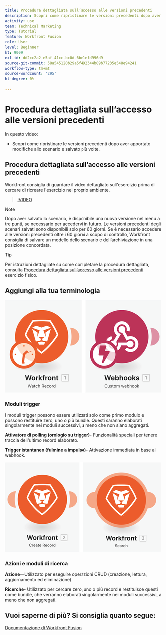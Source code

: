 ```yaml
---
title: Procedura dettagliata sull’accesso alle versioni precedenti
description: Scopri come ripristinare le versioni precedenti dopo aver apportato modifiche allo scenario e averle salvate in [!DNL Adobe Workfront Fusion].
activity: use
team: Technical Marketing
type: Tutorial
feature: Workfront Fusion
role: User
level: Beginner
kt: 9009
exl-id: dd2cc2a2-e5af-41cc-bc0d-6be1efd996d9
source-git-commit: 58a545120b29a5f492344b89b77235e548e94241
workflow-type: tm+mt
source-wordcount: '295'
ht-degree: 0%

---
```


# Procedura dettagliata sull’accesso alle versioni precedenti

In questo video:

* Scopri come ripristinare le versioni precedenti dopo aver apportato modifiche allo scenario e salvato più volte.

## Procedura dettagliata sull’accesso alle versioni precedenti

Workfront consiglia di guardare il video dettagliato sull&#39;esercizio prima di cercare di ricreare l&#39;esercizio nel proprio ambiente.

>[!VIDEO](https://video.tv.adobe.com/v/335268/?quality=12)

>[!NOTE]
>
>Dopo aver salvato lo scenario, è disponibile una nuova versione nel menu a tre punti, se necessario per accedervi in futuro. Le versioni precedenti degli scenari salvati sono disponibili solo per 60 giorni. Se è necessario accedere alle versioni precedenti oltre i 60 giorni a scopo di controllo, Workfront consiglia di salvare un modello dello scenario e dell’archiviazione in una posizione concordata.

>[!TIP]
>
>Per istruzioni dettagliate su come completare la procedura dettagliata, consulta [Procedura dettagliata sull’accesso alle versioni precedenti](https://experienceleague.adobe.com/docs/workfront-learn/tutorials-workfront/fusion/exercises/access-previous-versions.html?lang=en) esercizio fisico.

## Aggiungi alla tua terminologia

![Immagine di un record di orologio e di un modulo webhook personalizzato](assets/understand-the-basics-3.png)

### Moduli trigger

I moduli trigger possono essere utilizzati solo come primo modulo e possono restituire zero, uno o più bundle. Questi saranno elaborati singolarmente nei moduli successivi, a meno che non siano aggregati.

**Attivatore di polling (orologio su trigger)**- Funzionalità speciali per tenere traccia dell&#39;ultimo record elaborato.

**Trigger istantaneo (fulmine a impulso)**- Attivazione immediata in base al webhook.

![Immagine di un record creato e di un modulo di ricerca](assets/understand-the-basics-4.png)

### Azioni e moduli di ricerca

**Azione**—Utilizzato per eseguire operazioni CRUD (creazione, lettura, aggiornamento ed eliminazione)

**Ricerche**- Utilizzato per cercare zero, uno o più record e restituisce questi come bundle, che verranno elaborati singolarmente nei moduli successivi, a meno che non aggregati.

## Vuoi saperne di più? Si consiglia quanto segue:

[Documentazione di Workfront Fusion](https://experienceleague.adobe.com/docs/workfront/using/adobe-workfront-fusion/workfront-fusion-2.html?lang=en)

